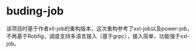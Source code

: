 # buding-job
该项目时基于作者xll-job的重构版本，这次重构参考了xxl-job以及power-job，不再基于Robfig，调度支持多语言接入（基于grpc），接入简单，功能强于xxl-job。
